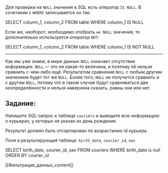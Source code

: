 

Для проверки на `NULL` значения в SQL есть оператор `IS NULL`. В сочетании с `WHERE` записывается он так:

SELECT column_1, column_2 FROM table WHERE column_1 IS NULL

Если же, наоборот, необходимо отобрать `не NULL` значения, то дополнительно используется оператор `NOT`:

SELECT column_1, column_2 FROM table WHERE column_1 IS NOT NULL

---

Как мы уже знаем, в мире данных `NULL` означает отсутствие информации. `NULL` — это не какая-то величина, и поэтому её нельзя сравнить с чем-либо ещё. Результатом сравнения `NULL` с любым другим значением будет тот же `NULL`. Более того, `NULL` не получится сравнить и с другим `NULL`, потому что в таком случае будут сравниваться две неопределённости и нельзя наверняка сказать, равны они или нет.

## **Задание:**

Напишите SQL-запрос к таблице `couriers` и выведите всю информацию о курьерах, у которых не указан их день рождения.

Результат должен быть отсортирован по возрастанию id курьера.

Поля в результирующей таблице: `birth_date`, `courier_id`, `sex`

SELECT birth_date,
       courier_id,
       sex
FROM   couriers
WHERE  birth_date is null
ORDER BY courier_id

[[Фильтрация_данных_content]]
